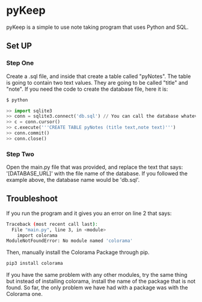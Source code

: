 # pyKeep
pyKeep is a simple to use note taking program that uses Python and SQL. 

## Set UP
### Step One
Create a .sql file, and inside that create a table called "pyNotes". The table is going to contain two text values. They are going to be called "title" and "note".
If you need the code to create the database file, here it is:
```bash
$ python
```
```python
>> import sqlite3
>> conn = sqlite3.connect('db.sql') // You can call the database whatever you want, just make sure you insert it in the main.py file later.
>> c = conn.cursor()
>> c.execute('''CREATE TABLE pyNotes (title text,note text)''')
>> conn.commit()
>> conn.close()
```
### Step Two
Open the main.py file that was provided, and replace the text that says: '[DATABASE_URL]' with the file name of the database. If you followed the example above, the database name would be 'db.sql'.

## Troubleshoot
If you run the program and it gives you an error on line 2 that says:

```bash
Traceback (most recent call last):
  File "main.py", line 3, in <module>
    import colorama
ModuleNotFoundError: No module named 'colorama'
```
Then, manually install the Colorama Package through pip.
```python
pip3 install colorama
```
If you have the same problem with any other modules, try the same thing but instead of installing colorama, install the name of the package that is not found. So far, the only problem we have had with a package was with the Colorama one.
